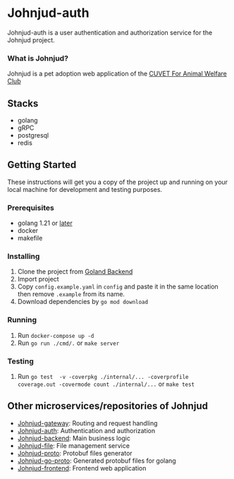 # Johnjud-auth

Johnjud-auth is a user authentication and authorization service for the Johnjud project.

### What is Johnjud?
Johnjud is a pet adoption web application of the [CUVET For Animal Welfare Club](https://www.facebook.com/CUVETforAnimalWelfareClub)

## Stacks
- golang
- gRPC
- postgresql
- redis

## Getting Started
These instructions will get you a copy of the project up and running on your local machine for development and testing purposes.

### Prerequisites
- golang 1.21 or [later](https://go.dev)
- docker
- makefile

### Installing
1. Clone the project from [Goland Backend](https://github.com/isd-sgcu/johnjud-auth)
2. Import project
3. Copy `config.example.yaml` in `config` and paste it in the same location then remove `.example` from its name.
4. Download dependencies by `go mod download`

### Running
1. Run `docker-compose up -d`
2. Run `go run ./cmd/.` or `make server`

### Testing
1. Run `go test  -v -coverpkg ./internal/... -coverprofile coverage.out -covermode count ./internal/...` or `make test`

## Other microservices/repositories of Johnjud
- [Johnjud-gateway](https://github.com/isd-sgcu/johnjud-gateway): Routing and request handling
- [Johnjud-auth](https://github.com/isd-sgcu/johnjud-auth): Authentication and authorization
- [Johnjud-backend](https://github.com/isd-sgcu/johnjud-backend): Main business logic
- [Johnjud-file](https://github.com/isd-sgcu/johnjud-file): File management service
- [Johnjud-proto](https://github.com/isd-sgcu/johnjud-proto): Protobuf files generator
- [Johnjud-go-proto](https://github.com/isd-sgcu/johnjud-go-proto): Generated protobuf files for golang
- [Johnjud-frontend](https://github.com/isd-sgcu/johnjud-frontend): Frontend web application

